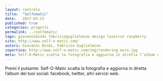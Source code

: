 ```yaml
---
layout: centrale
title:  "Selfomatic"
date:   2017-03-23
published: true
categories: progetti
permalink: ../selfomatic
tags: giovannibindi fabrizioguglielmino design lasercut raspberry
sito: http://www.self-o-matic.com/
autori: Giovanni Bindi, Fabrizio Guglielmino
copertina: http://www.self-o-matic.com/img/rendering_muro.jpg
meta: Self-O-Matic scatta la fotografia e aggiorna in diretta l’album dei tuoi social.
---
```

Premi il pulsante: Self-O-Matic scatta la fotografia e aggiorna in diretta l’album dei tuoi social: facebook, twitter, altri servizi web.<!--more-->
